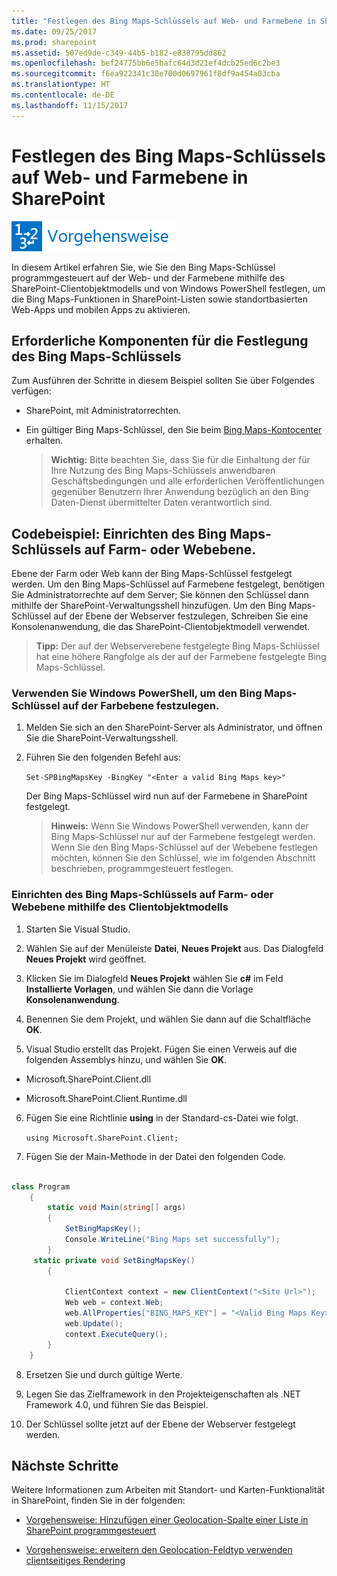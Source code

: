 ```yaml
---
title: "Festlegen des Bing Maps-Schlüssels auf Web- und Farmebene in SharePoint"
ms.date: 09/25/2017
ms.prod: sharepoint
ms.assetid: 507ed9de-c349-44b5-b182-e838795dd862
ms.openlocfilehash: bef24775bb6e5bafc64d3d21ef4dcb25ed6c2be3
ms.sourcegitcommit: f6ea922341c38e700d0697961f8df9a454a03cba
ms.translationtype: HT
ms.contentlocale: de-DE
ms.lasthandoff: 11/15/2017
---
```

# <a name="set-the-bing-maps-key-at-the-web-and-farm-level-in-sharepoint"></a>Festlegen des Bing Maps-Schlüssels auf Web- und Farmebene in SharePoint

![Thema mit Anleitung](../images/mod_icon_howto.png)

In diesem Artikel erfahren Sie, wie Sie den Bing Maps-Schlüssel programmgesteuert auf der Web- und der Farmebene mithilfe des SharePoint-Clientobjektmodells und von Windows PowerShell festlegen, um die Bing Maps-Funktionen in SharePoint-Listen sowie standortbasierten Web-Apps und mobilen Apps zu aktivieren.

## <a name="prerequisites-for-setting-the-bing-maps-key"></a>Erforderliche Komponenten für die Festlegung des Bing Maps-Schlüssels
<a name="SP15Bing_prereq"> </a>

Zum Ausführen der Schritte in diesem Beispiel sollten Sie über Folgendes verfügen:
  
    
    

- SharePoint, mit Administratorrechten.
    
  
- Ein gültiger Bing Maps-Schlüssel, den Sie beim [Bing Maps-Kontocenter](https://www.bingmapsportal.com/) erhalten.
    
    > **Wichtig:** Bitte beachten Sie, dass Sie für die Einhaltung der für Ihre Nutzung des Bing Maps-Schlüssels anwendbaren Geschäftsbedingungen und alle erforderlichen Veröffentlichungen gegenüber Benutzern Ihrer Anwendung bezüglich an den Bing Daten-Dienst übermittelter Daten verantwortlich sind. 

## <a name="code-example-set-the-bing-maps-key-at-the-farm-or-web-level"></a>Codebeispiel: Einrichten des Bing Maps-Schlüssels auf Farm- oder Webebene.
<a name="SP15Setbing_farm"> </a>

Ebene der Farm oder Web kann der Bing Maps-Schlüssel festgelegt werden. Um den Bing Maps-Schlüssel auf Farmebene festgelegt, benötigen Sie Administratorrechte auf dem Server; Sie können den Schlüssel dann mithilfe der SharePoint-Verwaltungsshell hinzufügen. Um den Bing Maps-Schlüssel auf der Ebene der Webserver festzulegen, Schreiben Sie eine Konsolenanwendung, die das SharePoint-Clientobjektmodell verwendet.
  
    
    

> **Tipp:** Der auf der Webserverebene festgelegte Bing Maps-Schlüssel hat eine höhere Rangfolge als der auf der Farmebene festgelegte Bing Maps-Schlüssel. 
  
    
    


### <a name="to-set-the-bing-maps-key-at-the-farm-level-using-windows-powershell"></a>Verwenden Sie Windows PowerShell, um den Bing Maps-Schlüssel auf der Farbebene festzulegen.


1. Melden Sie sich an den SharePoint-Server als Administrator, und öffnen Sie die SharePoint-Verwaltungsshell.
    
  
2. Führen Sie den folgenden Befehl aus: 
    
     `Set-SPBingMapsKey -BingKey "<Enter a valid Bing Maps key>"`
    
    Der Bing Maps-Schlüssel wird nun auf der Farmebene in SharePoint festgelegt. 
    
    > **Hinweis:** Wenn Sie Windows PowerShell verwenden, kann der Bing Maps-Schlüssel nur auf der Farmebene festgelegt werden. Wenn Sie den Bing Maps-Schlüssel auf der Webebene festlegen möchten, können Sie den Schlüssel, wie im folgenden Abschnitt beschrieben, programmgesteuert festlegen. 

### <a name="to-set-the-bing-maps-key-at-the-farm-or-web-level-using-the-client-object-model"></a>Einrichten des Bing Maps-Schlüssels auf Farm- oder Webebene mithilfe des Clientobjektmodells


1. Starten Sie Visual Studio.
    
  
2. Wählen Sie auf der Menüleiste **Datei**, **Neues Projekt** aus. Das Dialogfeld **Neues Projekt** wird geöffnet.
    
  
3. Klicken Sie im Dialogfeld **Neues Projekt** wählen Sie **c#** im Feld **Installierte Vorlagen**, und wählen Sie dann die Vorlage **Konsolenanwendung**.
    
  
4. Benennen Sie dem Projekt, und wählen Sie dann auf die Schaltfläche **OK**.
    
  
5. Visual Studio erstellt das Projekt. Fügen Sie einen Verweis auf die folgenden Assemblys hinzu, und wählen Sie **OK**.
    
  - Microsoft.SharePoint.Client.dll
    
  
  - Microsoft.SharePoint.Client.Runtime.dll
    
  
6. Fügen Sie eine Richtlinie **using** in der Standard-cs-Datei wie folgt.
    
     `using Microsoft.SharePoint.Client;`
    
  
7. Fügen Sie der Main-Methode in der Datei den folgenden Code.
    
```cs
  
class Program
    {
        static void Main(string[] args)
        {
            SetBingMapsKey();
            Console.WriteLine("Bing Maps set successfully");
        }
     static private void SetBingMapsKey()
        {

            ClientContext context = new ClientContext("<Site Url>");
            Web web = context.Web;
            web.AllProperties["BING_MAPS_KEY"] = "<Valid Bing Maps Key>"
            web.Update();
            context.ExecuteQuery();
        }    
    }

```

8. Ersetzen Sie  <Site Url> und _<Valid Bing Maps Key>_ durch gültige Werte.
    
  
9. Legen Sie das Zielframework in den Projekteigenschaften als .NET Framework 4.0, und führen Sie das Beispiel.
    
  
10. Der Schlüssel sollte jetzt auf der Ebene der Webserver festgelegt werden. 
    
  

## <a name="next-steps"></a>Nächste Schritte
<a name="SP15Bing_nextsteps"> </a>

Weitere Informationen zum Arbeiten mit Standort- und Karten-Funktionalität in SharePoint, finden Sie in der folgenden:
  
    
    

-  [Vorgehensweise: Hinzufügen einer Geolocation-Spalte einer Liste in SharePoint programmgesteuert](how-to-add-a-geolocation-column-to-a-list-programmatically-in-sharepoint.md)
    
  
-  [Vorgehensweise: erweitern den Geolocation-Feldtyp verwenden clientseitiges Rendering](how-to-extend-the-geolocation-field-type-using-client-side-rendering.md)
    
  

